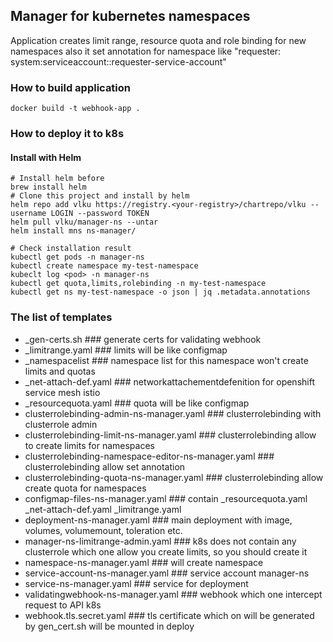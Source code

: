 ## Manager for kubernetes namespaces
Application creates limit range, resource quota and role binding for new namespaces also it set annotation for namespace like "requester: system:serviceaccount:<requester-namespace>:requester-service-account"
### How to build application
```
docker build -t webhook-app .
```
### How to deploy it to k8s

#### Install with Helm
```
# Install helm before
brew install helm 
# Clone this project and install by helm
helm repo add vlku https://registry.<your-registry>/chartrepo/vlku --username LOGIN --password TOKEN
helm pull vlku/manager-ns --untar
helm install mns ns-manager/ 

# Check installation result
kubectl get pods -n manager-ns
kubectl create namespace my-test-namespace
kubeclt log <pod> -n manager-ns
kubectl get quota,limits,rolebinding -n my-test-namespace
kubectl get ns my-test-namespace -o json | jq .metadata.annotations
```
### The list of templates
* _gen-certs.sh  ### generate certs for validating webhook
* _limitrange.yaml ### limits will be like configmap
* _namespacelist ### namespace list for this namespace won't create limits and quotas
* _net-attach-def.yaml ### networkattachementdefenition for openshift service mesh istio
* _resourcequota.yaml ### quota will be like configmap 
* clusterrolebinding-admin-ns-manager.yaml ### clusterrolebinding with clusterrole admin
* clusterrolebinding-limit-ns-manager.yaml ### clusterrolebinding allow to create limits for namespaces 
* clusterrolebinding-namespace-editor-ns-manager.yaml ### clusterrolebinding allow set annotation
* clusterrolebinding-quota-ns-manager.yaml ### clusterrolebinding allow create quota for namespaces
* configmap-files-ns-manager.yaml ### contain _resourcequota.yaml _net-attach-def.yaml _limitrange.yaml 
* deployment-ns-manager.yaml ### main deployment with image, volumes, volumemount, toleration etc.
* manager-ns-limitrange-admin.yaml ### k8s does not contain any clusterrole which one allow you create limits, so you should create it
* namespace-ns-manager.yaml ### will create namespace 
* service-account-ns-manager.yaml ### service account manager-ns
* service-ns-manager.yaml ### service for deployment
* validatingwebhook-ns-manager.yaml ### webhook which one intercept request to API k8s
* webhook.tls.secret.yaml ### tls certificate which on will be generated by gen_cert.sh will be mounted in deploy 
